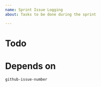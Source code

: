 ```yaml
---
name: Sprint Issue Logging
about: Tasks to be done during the sprint

---
```


# Todo
<!-- what needs to be done -->

# Depends on
`github-issue-number` <!-- example #76 -->
